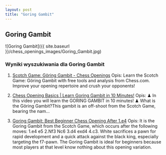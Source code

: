 ```yaml
---
layout: post
title: "Goring Gambit"
---
```


## Goring Gambit
![Goring Gambit]({{ site.baseurl }}/chess_openings_images/Goring_Gambit.jpg)

### Wyniki wyszukiwania dla Goring Gambit
1. [Scotch Game: Göring Gambit - Chess Openings](https://www.chess.com/openings/Scotch-Game-Goring-Gambit)
   Opis: Learn the Scotch Game: Göring Gambit with free tools and analysis from Chess.com. Improve your opening repertoire and crush your opponents!

2. [Chess Opening Basics | Learn Goring Gambit in 10 Minutes!](https://www.youtube.com/watch?v=i9SLFQlJqHg)
   Opis: ♟ In this video you will learn the GORING GAMBIT in 10 minutes! ♟ What is the Göring Gambit?This gambit is an off-shoot from the Scotch Game, bearing the nam...

3. [Goring Gambit: Best Beginner Chess Opening After 1.e4](https://chess-teacher.com/goring-gambit/)
   Opis: It is the Goring Gambit from the Scotch Game, which occurs after the following moves: 1.e4 e5 2.Nf3 Nc6 3.d4 exd4 4.c3. White sacrifices a pawn for rapid development and a quick attack against the black king, especially targeting the f7-pawn. The Goring Gambit is ideal for beginners because most players at that level know nothing about this opening variation.